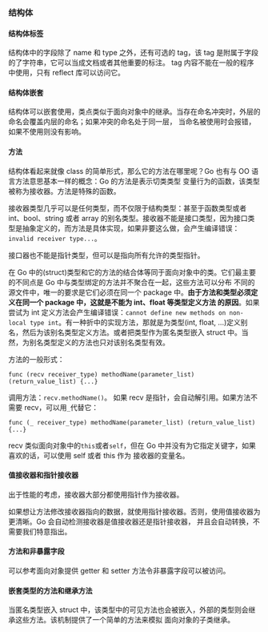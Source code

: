 ### 结构体

#### 结构体标签

结构体中的字段除了 name 和 type 之外，还有可选的 tag，该 tag 是附属于字段的了字符串，它可以当成文档或者其他重要的标注。
tag 内容不能在一般的程序中使用，只有 reflect 库可以访问它。

#### 结构体嵌套

结构体可以嵌套使用，类点类似于面向对象中的继承。当存在命名冲突时，外层的命名会覆盖内层的命名；如果冲突的命名处于同一层，
当命名被使用时会报错，如果不使用则没有影响。

#### 方法

结构体看起来就像 class 的简单形式，那么它的方法在哪里呢？Go 也有与 OO 语言方法意思基本一样的概念：Go 的方法是表示切类类型
变量行为的函数，该类型被称为接收器。方法是特殊的函数。

接收器类型几乎可以是任何类型，而不仅限于结构类型：甚至于函数类型或者 int、bool、string 或者 array
的别名类型。接收器不能是接口类型，因为接口类型是抽象定义的，而方法是具体实现，如果非要这么做，会产生编译错误：`invalid receiver type...`。

接口器也不能是指针类型，但可以是指向所有允许的类型指针。

在 Go 中的(struct)类型和它的方法的结合体等同于面向对象中的类。它们最主要的不同点是 Go 中与类型绑定的方法并不聚合在一起，这些方法可以分布
不同的源文件中，唯一的要求是它们必须在同一个 package 中。**由于方法和类型必须定义在同一个 package 中，这就是不能为 int、float 等类型定义方法
的原因**。如果尝试为 int 定义方法会产生编译错误：`cannot define new methods on non-local type int`。有一种折中的实现方法，那就是为类型(int, 
float, ...)定义别名，然后为该别名类型定义方法。或者把类型作为匿名类型嵌入 struct 中。当然，为别名类型定义的方法也只对该别名类型有效。

方法的一般形式：


```
func (recv receiver_type) methodName(parameter_list) (return_value_list) {...}
```


调用方法：`recv.methodName()`。 如果 recv 是指针，会自动解引用。如果方法不需要 recv，可以用`_`代替它：


```
func (_ receiver_type) methodName(parameter_list) (return_value_list) {...}
```

recv 类似面向对象中的`this`或者`self`，但在 Go 中并没有为它指定关键字，如果喜欢的话，可以使用 self 或者 this 作为 接收器的变量名。

#### 值接收器和指针接收器

出于性能的考虑，接收器大部分都使用指针作为接收器。

如果想让方法修改接收器指向的数据，就使用指针接收器。否则，使用值接收器为更清晰。Go 会自动检测接收器是值接收器还是指针接收器，
并且会自动转换，不需要我们特意指出。

#### 方法和非暴露字段

可以参考面向对象提供 getter 和 setter 方法令非暴露字段可以被访问。


#### 嵌套类型的方法和继承方法

当匿名类型嵌入 struct 中，该类型中的可见方法也会被嵌入，外部的类型则会继承这些方法。该机制提供了一个简单的方法来模拟
面向对象的子类继承。
